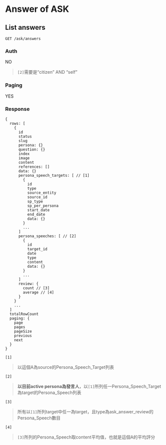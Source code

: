 # Answer of ASK

## List answers
```
GET /ask/answers
```

### Auth
NO
> `[2]`需要是“citizen” AND “self”

### Paging
YES

### Response
```
{
  rows: [
    {
      id
      status
      slug
      persona: {}
      question: {}
      index
      image
      content
      references: []
      data: {}
      persona_speech_targets: [ // [1]
        {
          id
          type
          source_entity
          source_id
          sp_type
          sp_per_persona
          start_date
          end_date
          data: {}
        }
        ...
      ]
      persona_speeches: [ // [2]
        {
          id
          target_id
          date
          type
          content
          data: {}
        }
        ...
      ]
      review: {
        count // [3]
        average // [4]
      }
    }
    ...
  ]
  totalRowCount
  paging: {
    page
    pages
    pageSize
    previous
    next
  }
}
```

`[1]`
> 以這個A為source的Persona_Speech_Target列表

`[2]`
> **以目前active persona為發言人**，以`[1]`所列任一Persona_Speech_Target為target的Persona_Speech列表

`[3]`
> 所有以`[1]`所列target中任一為target，且type為ask_answer_review的Persona_Speech數目

`[4]`
> `[3]`所列的Persona_Speech取content平均值，也就是這個A的平均評分
